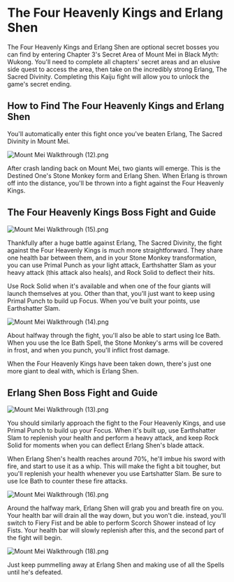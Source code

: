 # The Four Heavenly Kings and Erlang Shen

The Four Heavenly Kings and Erlang Shen are optional secret bosses you can find by entering Chapter 3's Secret Area of Mount Mei in Black Myth: Wukong. You'll need to complete all chapters' secret areas and an elusive side quest to access the area, then take on the incredibly strong Erlang, The Sacred Divinity. Completing this Kaiju fight will allow you to unlock the game's secret ending. 

## How to Find The Four Heavenly Kings and Erlang Shen

You'll automatically enter this fight once you've beaten Erlang, The Sacred Divinity in Mount Mei. 

![Mount Mei Walkthrough \(12\).png](https://oyster.ignimgs.com/mediawiki/apis.ign.com/black-myth-wukong/f/f5/Mount_Mei_Walkthrough_%2812%29.png)

After crash landing back on Mount Mei, two giants will emerge. This is the Destined One's Stone Monkey form and Erlang Shen. When Erlang is thrown off into the distance, you'll be thrown into a fight against the Four Heavenly Kings. 

## The Four Heavenly Kings Boss Fight and Guide

![Mount Mei Walkthrough \(15\).png](https://oyster.ignimgs.com/mediawiki/apis.ign.com/black-myth-wukong/7/76/Mount_Mei_Walkthrough_%2815%29.png)

Thankfully after a huge battle against Erlang, The Sacred Divinity, the fight against the Four Heavenly Kings is much more straightforward. They share one health bar between them, and in your Stone Monkey transformation, you can use Primal Punch as your light attack, Earthshatter Slam as your heavy attack (this attack also heals), and Rock Solid to deflect their hits. 

Use Rock Solid when it's available and when one of the four giants will launch themselves at you. Other than that, you'll just want to keep using Primal Punch to build up Focus. When you've built your points, use Earthshatter Slam. 

![Mount Mei Walkthrough \(14\).png](https://oyster.ignimgs.com/mediawiki/apis.ign.com/black-myth-wukong/2/2b/Mount_Mei_Walkthrough_%2814%29.png)

About halfway through the fight, you'll also be able to start using Ice Bath. When you use the Ice Bath Spell, the Stone Monkey's arms will be covered in frost, and when you punch, you'll inflict frost damage. 

When the Four Heavenly Kings have been taken down, there's just one more giant to deal with, which is Erlang Shen. 

## Erlang Shen Boss Fight and Guide

![Mount Mei Walkthrough \(13\).png](https://oyster.ignimgs.com/mediawiki/apis.ign.com/black-myth-wukong/1/16/Mount_Mei_Walkthrough_%2813%29.png)

You should similarly approach the fight to the Four Heavenly Kings, and use Primal Punch to build up your Focus. When it's built up, use Earthshatter Slam to replenish your health and perform a heavy attack, and keep Rock Solid for moments when you can deflect Erlang Shen's blade attack. 

When Erlang Shen's health reaches around 70%, he'll imbue his sword with fire, and start to use it as a whip. This will make the fight a bit tougher, but you'll replenish your health whenever you use Eartshatter Slam. Be sure to use Ice Bath to counter these fire attacks. 

![Mount Mei Walkthrough \(16\).png](https://oyster.ignimgs.com/mediawiki/apis.ign.com/black-myth-wukong/8/8c/Mount_Mei_Walkthrough_%2816%29.png)

Around the halfway mark, Erlang Shen will grab you and breath fire on you. Your health bar will drain all the way down, but you won't die. instead, you'll switch to Fiery Fist and be able to perform Scorch Shower instead of Icy Fists. Your health bar will slowly replenish after this, and the second part of the fight will begin. 

![Mount Mei Walkthrough \(18\).png](https://oyster.ignimgs.com/mediawiki/apis.ign.com/black-myth-wukong/0/0b/Mount_Mei_Walkthrough_%2818%29.png)

Just keep pummelling away at Erlang Shen and making use of all the Spells until he's defeated. 
